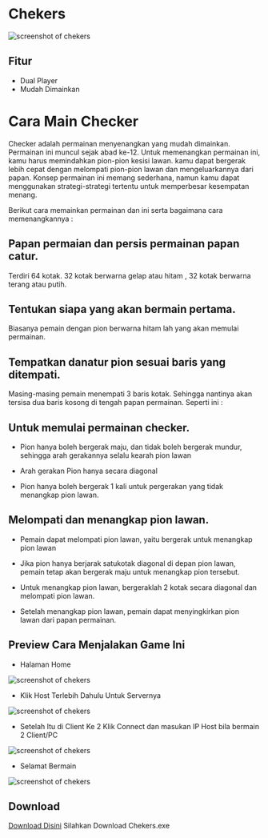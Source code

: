 # Chekers
![screenshot of chekers](https://raw.githubusercontent.com/shifter27/checkers-psj/master/gambar/tampilan.png)  


## Fitur
* Dual Player
* Mudah Dimainkan

# Cara Main Checker

Checker adalah permainan menyenangkan yang mudah dimainkan. Permainan ini muncul sejak abad ke-12. Untuk memenangkan permainan ini, kamu harus memindahkan pion-pion kesisi lawan. kamu dapat bergerak lebih cepat dengan melompati pion-pion lawan dan mengeluarkannya dari papan. Konsep permainan ini memang sederhana, namun kamu dapat menggunakan strategi-strategi tertentu untuk memperbesar kesempatan menang. 

Berikut cara memainkan permainan dan ini serta bagaimana cara memenangkannya : 

## Papan permaian dan persis permainan papan catur. 
Terdiri 64 kotak. 32 kotak berwarna gelap atau hitam , 32 kotak berwarna terang atau putih. 

## Tentukan siapa yang akan bermain pertama. 
Biasanya pemain dengan pion berwarna hitam lah yang akan memulai permainan. 

## Tempatkan danatur pion sesuai baris yang ditempati. 
Masing-masing pemain menempati 3 baris kotak. Sehingga nantinya akan tersisa dua baris kosong di tengah papan permainan. 
Seperti ini : 

## Untuk memulai permainan checker. 

* Pion hanya boleh bergerak maju, dan tidak boleh bergerak mundur, sehingga arah gerakannya selalu kearah pion lawan 

* Arah gerakan Pion hanya secara diagonal 

* Pion hanya boleh bergerak 1 kali untuk pergerakan yang tidak menangkap pion lawan. 

##  Melompati dan menangkap pion lawan. 

* Pemain dapat melompati pion lawan, yaitu bergerak untuk menangkap pion lawan 

* Jika pion hanya berjarak satukotak diagonal di depan pion lawan, pemain tetap akan bergerak maju untuk menangkap pion tersebut. 

* Untuk menangkap pion lawan, bergeraklah 2 kotak secara diagonal dan melompati pion lawan. 

* Setelah menangkap pion lawan, pemain dapat menyingkirkan pion lawan dari papan permainan. 

## Preview Cara Menjalakan Game Ini
* Halaman Home

![screenshot of chekers](https://raw.githubusercontent.com/shifter27/checkers-psj/master/gambar/home.png)

* Klik Host Terlebih Dahulu Untuk Servernya

![screenshot of chekers](https://raw.githubusercontent.com/shifter27/checkers-psj/master/gambar/host.png)

* Setelah Itu di Client Ke 2 Klik Connect dan masukan IP Host bila bermain 2 Client/PC

![screenshot of chekers](https://raw.githubusercontent.com/shifter27/checkers-psj/master/gambar/connect.png)

* Selamat Bermain

![screenshot of chekers](https://raw.githubusercontent.com/shifter27/checkers-psj/master/gambar/tampilan.png)  

## Download
[Download Disini](https://github.com/shifter27/checkers-psj/releases/tag/v1) Silahkan Download Chekers.exe

